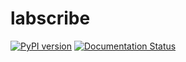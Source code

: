 # labscribe
[![PyPI version](https://badge.fury.io/py/labscribe.svg)](https://badge.fury.io/py/labscribe) [![Documentation Status](https://readthedocs.org/projects/labscribe/badge/?version=latest)](https://labscribe.readthedocs.io/en/latest/?badge=latest)
